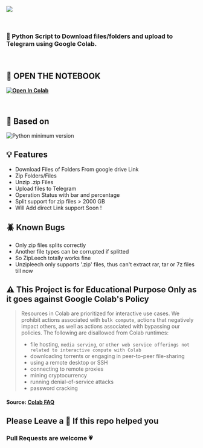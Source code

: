 ![](https://user-images.githubusercontent.com/125879861/226649977-85a941f5-6ffe-45a2-8e09-d9f2b558cb17.png)

<br>

### 🐍 Python Script to Download files/folders and upload to Telegram using Google Colab.

<br>

 <b><h2>📖 OPEN THE NOTEBOOK </h2><a href="https://colab.research.google.com/drive/1m4OFuZeuJ83fpG22dwhsJkyYHR3ld9hC?usp=sharing" target="_parent"><img src="https://colab.research.google.com/assets/colab-badge.svg" alt="Open In Colab"/></a></b>

<br>

## <b>🔖 Based on</b>
![Python minimum version](https://img.shields.io/badge/Python-3.0%2B-brightgreen)


## <b>💡 Features</b>

 - Download Files of Folders From google drive Link
 - Zip Folders/Files
 - Unzip .zip Files
 - Upload files to Telegram
 - Operation Status with bar and percentage 
 - Split support for zip files > 2000 GB
 - Will Add direct Link support Soon !

## <b>🪲 Known Bugs</b>

 - Only zip files splits correctly 
 - Another file types can be corrupted if splitted
 - So ZipLeech totally works fine
 - Unzipleech only supports '.zip' files, thus can't extract rar, tar or 7z files till now

## <b>⚠️ This Project is for Educational Purpose Only as it goes against Google Colab's Policy</b>

> Resources in Colab are prioritized for interactive use cases. We prohibit actions associated with `bulk compute`, actions that negatively impact others, as well as actions associated with bypassing our policies. The following are disallowed from Colab runtimes:
>- file hosting, `media serving`, or `other web service offerings not related to interactive compute with Colab`
>- downloading torrents or engaging in peer-to-peer file-sharing
>- using a remote desktop or SSH
>- connecting to remote proxies
>- mining cryptocurrency
>- running denial-of-service attacks
>- password cracking

<h4>Source: <a href="https://research.google.com/colaboratory/faq.html">Colab FAQ</a></h4>

## <b> Please Leave a 🌟 If this repo helped you</b>

### <b>Pull Requests are welcome 💗